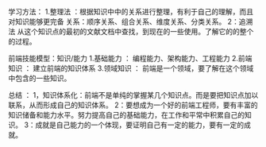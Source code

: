 <!-- 作业题目： 学习总结 -->

学习方法：
    1.整理法 ：根据知识中中的关系进行整理，有利于自己的理解，而且对知识能够更完备
               关系：顺序关系、组合关系、维度关系、分类关系。
    2：追溯法   从这个知识点的最初的文献文档中查找，到现在的一些使用。了解它的的整个的过程。

前端技能模型：知识/能力
    1.基础能力 ： 编程能力、架构能力、工程能力
    2.前端知识 ： 建立前端的知识体系
    3.领域知识 ： 前端是一个领域，要了解在这个领域中包含的一些知识。

总结 ：
   1，知识体系化：前端不是单纯的掌握某几个知识点。而是要把知识点加以联系，从而形成自己的知识体系。
   2：要想成为一个好的前端工程师，要有丰富的知识储备和能力水平。努力提高自己的基础能力，在工作和平常中积累自己的知识。
   3：成就是自己能力的一个体现，要证明自己有一定的能力，要有一定的成就。
